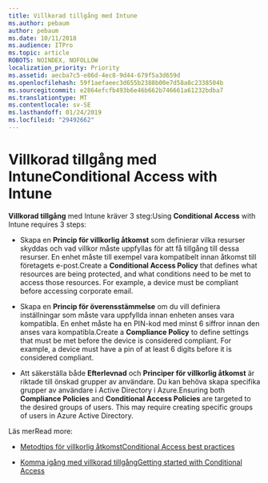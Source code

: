 ```yaml
---
title: Villkorad tillgång med Intune
ms.author: pebaum
author: pebaum
ms.date: 10/11/2018
ms.audience: ITPro
ms.topic: article
ROBOTS: NOINDEX, NOFOLLOW
localization_priority: Priority
ms.assetid: aecba7c5-e86d-4ec8-9d44-679f5a3d659d
ms.openlocfilehash: 59f1aefaeec3d655b2388b00e7d58a8c2338504b
ms.sourcegitcommit: e2864efcfb493b6e46b662b746661a61232bdba7
ms.translationtype: MT
ms.contentlocale: sv-SE
ms.lasthandoff: 01/24/2019
ms.locfileid: "29492662"
---
```

# <a name="conditional-access-with-intune"></a><span data-ttu-id="f28f4-102">Villkorad tillgång med Intune</span><span class="sxs-lookup"><span data-stu-id="f28f4-102">Conditional Access with Intune</span></span>

<span data-ttu-id="f28f4-103">**Villkorad tillgång** med Intune kräver 3 steg:</span><span class="sxs-lookup"><span data-stu-id="f28f4-103">Using **Conditional Access** with Intune requires 3 steps:</span></span> 
  
- <span data-ttu-id="f28f4-p101">Skapa en **Princip för villkorlig åtkomst** som definierar vilka resurser skyddas och vad villkor måste uppfyllas för att få tillgång till dessa resurser. En enhet måste till exempel vara kompatibelt innan åtkomst till företagets e-post.</span><span class="sxs-lookup"><span data-stu-id="f28f4-p101">Create a **Conditional Access Policy** that defines what resources are being protected, and what conditions need to be met to access those resources. For example, a device must be compliant before accessing corporate email.</span></span> 
    
- <span data-ttu-id="f28f4-p102">Skapa en **Princip för överensstämmelse** om du vill definiera inställningar som måste vara uppfyllda innan enheten anses vara kompatibla. En enhet måste ha en PIN-kod med minst 6 siffror innan den anses vara kompatibla.</span><span class="sxs-lookup"><span data-stu-id="f28f4-p102">Create a **Compliance Policy** to define settings that must be met before the device is considered compliant. For example, a device must have a pin of at least 6 digits before it is considered compliant.</span></span> 
    
- <span data-ttu-id="f28f4-p103">Att säkerställa både **Efterlevnad** och **Principer för villkorlig åtkomst** är riktade till önskad grupper av användare. Du kan behöva skapa specifika grupper av användare i Active Directory i Azure.</span><span class="sxs-lookup"><span data-stu-id="f28f4-p103">Ensuring both **Compliance Policies** and **Conditional Access Policies** are targeted to the desired groups of users. This may require creating specific groups of users in Azure Active Directory.</span></span> 
    
<span data-ttu-id="f28f4-110">Läs mer</span><span class="sxs-lookup"><span data-stu-id="f28f4-110">Read more:</span></span>
  
- [<span data-ttu-id="f28f4-111">Metodtips för villkorlig åtkomst</span><span class="sxs-lookup"><span data-stu-id="f28f4-111">Conditional Access best practices</span></span>](https://docs.microsoft.com/en-us/azure/active-directory/conditional-access/best-practices)
    
- [<span data-ttu-id="f28f4-112">Komma igång med villkorad tillgång</span><span class="sxs-lookup"><span data-stu-id="f28f4-112">Getting started with Conditional Access </span></span>](https://docs.microsoft.com/en-us/azure/active-directory/active-directory-conditional-access-azure-portal-get-started)
    

